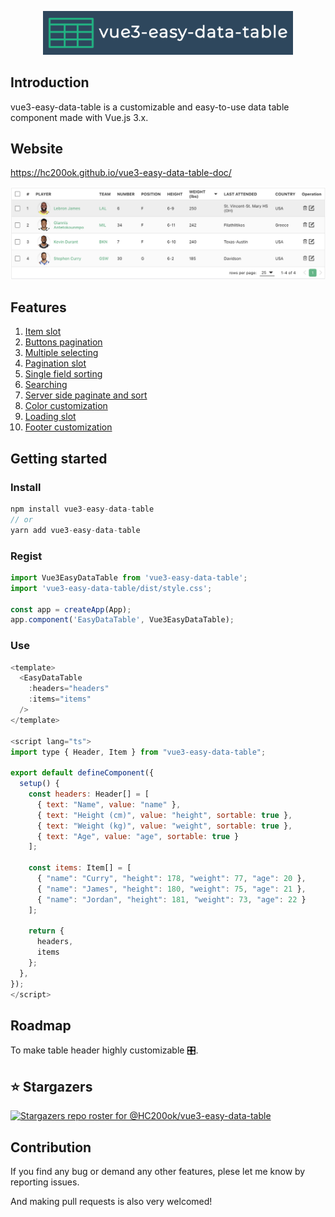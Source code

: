 <p align="center">
<img src="logo.png"  width="400"/ />
</p>

## Introduction
vue3-easy-data-table is a customizable and easy-to-use data table component made with Vue.js 3.x.

## Website
https://hc200ok.github.io/vue3-easy-data-table-doc/

<img src="./images/demo.png"  />

## Features
1. [Item slot](https://hc200ok.github.io/vue3-easy-data-table-doc/features/item-slot.html)
2. [Buttons pagination](https://hc200ok.github.io/vue3-easy-data-table-doc/features/buttons-pagination.html)
3. [Multiple selecting](https://hc200ok.github.io/vue3-easy-data-table-doc/features/multiple-selecting.html)
4. [Pagination slot](https://hc200ok.github.io/vue3-easy-data-table-doc/features/pagination-slot.html)
5. [Single field sorting](https://hc200ok.github.io/vue3-easy-data-table-doc/features/single-field-sorting.html)
6. [Searching](https://hc200ok.github.io/vue3-easy-data-table-doc/features/searching.html)
7. [Server side paginate and sort](https://hc200ok.github.io/vue3-easy-data-table-doc/features/server-side-paginate-and-sort.html)
8. [Color customization](https://hc200ok.github.io/vue3-easy-data-table-doc/features/color-customization.html)
9. [Loading slot](https://hc200ok.github.io/vue3-easy-data-table-doc/features/loading-slot.html)
10. [Footer customization](https://hc200ok.github.io/vue3-easy-data-table-doc/features/footer-customization.html)

## Getting started
### Install
```js
npm install vue3-easy-data-table
// or
yarn add vue3-easy-data-table
```

### Regist
```js
import Vue3EasyDataTable from 'vue3-easy-data-table';
import 'vue3-easy-data-table/dist/style.css';

const app = createApp(App);
app.component('EasyDataTable', Vue3EasyDataTable);
```

### Use
```js
<template>
  <EasyDataTable
    :headers="headers"
    :items="items"
  />
</template>

<script lang="ts">
import type { Header, Item } from "vue3-easy-data-table";

export default defineComponent({
  setup() {
    const headers: Header[] = [
      { text: "Name", value: "name" },
      { text: "Height (cm)", value: "height", sortable: true },
      { text: "Weight (kg)", value: "weight", sortable: true },
      { text: "Age", value: "age", sortable: true }
    ];

    const items: Item[] = [
      { "name": "Curry", "height": 178, "weight": 77, "age": 20 },
      { "name": "James", "height": 180, "weight": 75, "age": 21 },
      { "name": "Jordan", "height": 181, "weight": 73, "age": 22 }
    ];

    return {
      headers,
      items
    };
  },
});
</script>
```

## Roadmap
To make table header highly customizable 🎛️.

## ⭐ Stargazers
[![Stargazers repo roster for @HC200ok/vue3-easy-data-table](https://reporoster.com/stars/dark/notext/HC200ok/vue3-easy-data-table)](https://github.com/HC200ok/vue3-easy-data-table/stargazers)

## Contribution
If you find any bug or demand any other features, plese let me know by reporting issues.

And making pull requests is also very welcomed!
